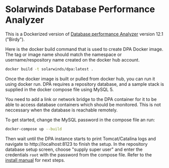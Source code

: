 ﻿Solarwinds Database Performance Analyzer
=========

This is a Dockerized version of [Database performance Analyzer](http://www.solarwinds.com/database-performance-monitoring-software) version 12.1 ("Birdy").

Here is the docker build command that is used to create DPA Docker image. The tag or image name should match the namespace or username/respository name created on the docker hub account.

```sh
docker build -t solarwinds/dpa:latest .
```

Once the docker image is built or pulled from docker hub, you can run it using docker run. DPA requires a repository database, and a sample stack is supplied in the docker compose file using MySQL 5. 

You need to add a link or network bridge to the DPA container for it to be able to access database containers which should be monitored. This is not neccessary when the database is reachable remotely.

To get started, change the MySQL password in the compose file an run:

```sh
docker-compose up --build
```

Then wait until the DPA instance starts to print Tomcat/Catalina logs and navigate to http://localhost:8123 to finish the setup. In the repository database setup screen, choose "supply super user" and enter the credentials `root` with the password from the compose file. Refer to the [install manual](https://files.mtstatic.com/site_11644/38796/9?Expires=1553156127&Signature=ZxFatil2DIvlaGU~nT9qLSrqnCaf~SalqXDK4I83wZx6c6QcLUzYySUDhnjBghD6S31aDkYz4Qu3gD8NiRlut32IdIq1w3iBxEJY0MvRLIU5TyzHtEYEfChtiGdxalHxgFIX21nn1XmomDZ9T2eStu-W4PhDPLzInL-Xh8XoBJs_&Key-Pair-Id=APKAJ5Y6AV4GI7A555NA) for next steps.

